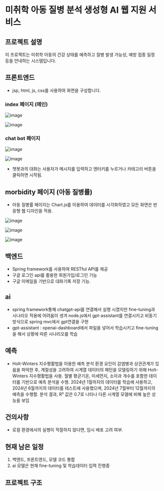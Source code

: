 # 미취학 아동 질병 분석 생성형 AI 웹 지원 서비스


## 프로젝트 설명
이 프로젝트는 미취학 아동의 건강 상태를 예측하고 질병 발생 가능성, 예방 접종 일정 등을 안내하는 시스템입니다.


## 프론트엔드

- jsp, html, js, css를 사용하여 화면을 구성합니다.




### index 페이지 (메인)
![image](https://github.com/user-attachments/assets/c6c2dc3d-4127-4019-97a2-92f7941da64e)

![image](https://github.com/user-attachments/assets/362e73b4-7372-4648-bcb7-7cc01475dbd1)



### chat bot 페이지
 
![image](https://github.com/user-attachments/assets/d402c134-aaf9-4517-acdb-6b182719ee03)

![image](https://github.com/user-attachments/assets/d09e6a75-9cb2-4cc0-9018-707eb3c0a607)
- 챗봇과의 대화는 사용자가 메시지를 입력하고 엔터키를 누르거나 카테고리 버튼을 클릭하면 시작됨.


## morbidity 페이지 (아동 질병률)

- 아동 질병률 페이지는 Chart.js를 이용하여 데이터를 시각화하였고 모든 화면은 반응형 웹 디자인을 적용.

![image](https://github.com/user-attachments/assets/90150f24-51c2-4fc8-9400-e585b2e53d7b)

![image](https://github.com/user-attachments/assets/186e421e-8c31-4602-87a7-7700f4cd3c39)

![image](https://github.com/user-attachments/assets/d412c5a7-79a4-4217-9126-d83bfdd8759e)



## 백엔드
- Spring framework를 사용하여 RESTful API를 제공
- 구글 로그인 api를 활용한 회원가입/로그인 기능
- 구글 이메일을 기반으로 대화기록 저장 기능.


## ai 
- spring framework통해 chatgpt-api를 연결해서 실행 시켰지만 fine-tuning과 시나리오 적용에 어려움이 생겨 node.js에서 gpt-assistant를 연결시키고 비동기 방식으로 spring mvc에서 gpt연결을 구현
- gpt-assistant : openai-dashboard에서 파일을 넣어서 학습시키고 fine-tuning을 해서 상황에 따른 시나리오를 학습


## 예측
- Holt-Winters 지수평활법을 이용한 예측 분석
  환경 요인이 감염병과 상관관계가 있음을 파악한 후, 계절성을 고려하여 시계열 데이터의 패턴을 모델링하기 위해 Holt-Winters 지수평활법을 사용. 월별 평균기온, 미세먼지, 소아과 개수를 포함한 데이터를 기반으로 예측 분석을 수행.
  2024년 1월까지의 데이터를 학습에 사용하고, 2024년 6월까지의 데이터를 테스트에 사용했으며, 2024년 7월부터 12월까지의 예측을 수행함. 분석 결과, R² 값은 0.7로 나타나 다른 시계열 모델에 비해 높은 성능을 보임


## 건의사항
- 로컬 환경에서의 실행이 적절하지 않다면, 임시 배포 고려 여부.



## 현재 남은 일정
1. 백엔드, 프론트엔드, 모델 코드 통합
2. ai 모델은 현재 fine-tuning 및 학습데이터 입력 진행중


## 프로젝트 구조





